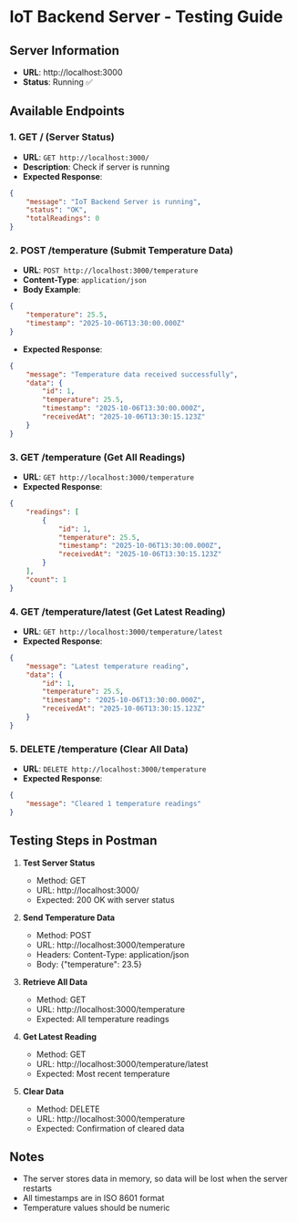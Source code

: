 # IoT Backend Server - Testing Guide

## Server Information
- **URL**: http://localhost:3000
- **Status**: Running ✅

## Available Endpoints

### 1. GET / (Server Status)
- **URL**: `GET http://localhost:3000/`
- **Description**: Check if server is running
- **Expected Response**:
```json
{
    "message": "IoT Backend Server is running",
    "status": "OK",
    "totalReadings": 0
}
```

### 2. POST /temperature (Submit Temperature Data)
- **URL**: `POST http://localhost:3000/temperature`
- **Content-Type**: `application/json`
- **Body Example**:
```json
{
    "temperature": 25.5,
    "timestamp": "2025-10-06T13:30:00.000Z"
}
```
- **Expected Response**:
```json
{
    "message": "Temperature data received successfully",
    "data": {
        "id": 1,
        "temperature": 25.5,
        "timestamp": "2025-10-06T13:30:00.000Z",
        "receivedAt": "2025-10-06T13:30:15.123Z"
    }
}
```

### 3. GET /temperature (Get All Readings)
- **URL**: `GET http://localhost:3000/temperature`
- **Expected Response**:
```json
{
    "readings": [
        {
            "id": 1,
            "temperature": 25.5,
            "timestamp": "2025-10-06T13:30:00.000Z",
            "receivedAt": "2025-10-06T13:30:15.123Z"
        }
    ],
    "count": 1
}
```

### 4. GET /temperature/latest (Get Latest Reading)
- **URL**: `GET http://localhost:3000/temperature/latest`
- **Expected Response**:
```json
{
    "message": "Latest temperature reading",
    "data": {
        "id": 1,
        "temperature": 25.5,
        "timestamp": "2025-10-06T13:30:00.000Z",
        "receivedAt": "2025-10-06T13:30:15.123Z"
    }
}
```

### 5. DELETE /temperature (Clear All Data)
- **URL**: `DELETE http://localhost:3000/temperature`
- **Expected Response**:
```json
{
    "message": "Cleared 1 temperature readings"
}
```

## Testing Steps in Postman

1. **Test Server Status**
   - Method: GET
   - URL: http://localhost:3000/
   - Expected: 200 OK with server status

2. **Send Temperature Data**
   - Method: POST
   - URL: http://localhost:3000/temperature
   - Headers: Content-Type: application/json
   - Body: {"temperature": 23.5}

3. **Retrieve All Data**
   - Method: GET
   - URL: http://localhost:3000/temperature
   - Expected: All temperature readings

4. **Get Latest Reading**
   - Method: GET
   - URL: http://localhost:3000/temperature/latest
   - Expected: Most recent temperature

5. **Clear Data**
   - Method: DELETE
   - URL: http://localhost:3000/temperature
   - Expected: Confirmation of cleared data

## Notes
- The server stores data in memory, so data will be lost when the server restarts
- All timestamps are in ISO 8601 format
- Temperature values should be numeric